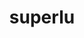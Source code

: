 ---
title: "superlu"
layout: cache
categories: [package, develop]
meta: {"compilers": ["cce@18.0.0", "gcc@10.3.0", "gcc@11.4.0", "gcc@12.3.0", "gcc@9.4.0", "intel-oneapi-compilers@2025.1.0"], "num_specs": 38, "num_specs_by_stack": {"e4s": 6, "e4s-cray-rhel": 9, "e4s-cray-sles": 2, "e4s-neoverse-v2": 6, "e4s-neoverse_v1": 2, "e4s-oneapi": 6, "e4s-power": 1, "root": 38, "tutorial": 6}, "oss": ["rhel8", "sle_hpc15", "ubuntu20.04", "ubuntu22.04"], "platforms": ["linux"], "stacks": ["e4s", "e4s-cray-rhel", "e4s-cray-sles", "e4s-neoverse-v2", "e4s-neoverse_v1", "e4s-oneapi", "e4s-power", "root", "tutorial"], "targets": ["neoverse_v1", "neoverse_v2", "ppc64le", "x86_64_v3", "x86_64_v4"], "versions": ["5.3.0", "7.0.0"]}
spec_details: [{"compiler": "cce@18.0.0", "hash": "35ivzp5iaw7vudd645xbgc62wsgucykg", "os": "rhel8", "platform": "linux", "size": "-", "stacks": ["e4s-cray-rhel", "root"], "target": "x86_64_v3", "variants": ["build_system=cmake", "build_type=Release", "+fortran", "generator=make", "~ipo", "+pic"], "versions": ["7.0.0"]}, {"compiler": "cce@18.0.0", "hash": "3h2atkgocpezoybhhkobfj6mlncrlj2l", "os": "rhel8", "platform": "linux", "size": "-", "stacks": ["e4s-cray-rhel", "root"], "target": "x86_64_v3", "variants": ["build_system=cmake", "build_type=Release", "+fortran", "generator=make", "~ipo", "+pic"], "versions": ["7.0.0"]}, {"compiler": "cce@18.0.0", "hash": "4ruzvfvpgybkfdzrtz2pnkn62pzycimw", "os": "rhel8", "platform": "linux", "size": "-", "stacks": ["e4s-cray-rhel", "root"], "target": "x86_64_v3", "variants": ["build_system=cmake", "build_type=Release", "+fortran", "generator=make", "~ipo", "+pic"], "versions": ["7.0.0"]}, {"compiler": "gcc@9.4.0", "hash": "4x4uuhbaer5k7mlli4q6ibab2e333otd", "os": "ubuntu20.04", "platform": "linux", "size": "-", "stacks": ["e4s-power", "root"], "target": "ppc64le", "variants": ["build_system=cmake", "build_type=Release", "+fortran", "generator=make", "~ipo", "+pic"], "versions": ["7.0.0"]}, {"compiler": "cce@18.0.0", "hash": "6ntwytculnoyol3zu5dq4uuus4an6uum", "os": "rhel8", "platform": "linux", "size": "-", "stacks": ["e4s-cray-rhel", "root"], "target": "x86_64_v3", "variants": ["build_system=cmake", "build_type=Release", "+fortran", "generator=make", "~ipo", "+pic"], "versions": ["7.0.0"]}, {"compiler": "intel-oneapi-compilers@2025.1.0", "hash": "7lbrthn3eywxfwbll6v4lsgn7ew2ca46", "os": "ubuntu22.04", "platform": "linux", "size": "-", "stacks": ["e4s-oneapi", "root"], "target": "x86_64_v3", "variants": ["build_system=cmake", "build_type=Release", "+fortran", "generator=make", "~ipo", "+pic"], "versions": ["7.0.0"]}, {"compiler": "gcc@12.3.0", "hash": "7tr5sbsmzeyukvzr674efx3kdohx325g", "os": "ubuntu22.04", "platform": "linux", "size": "-", "stacks": ["root", "tutorial"], "target": "x86_64_v3", "variants": ["build_system=cmake", "build_type=Release", "+fortran", "generator=make", "~ipo", "+pic"], "versions": ["5.3.0"]}, {"compiler": "gcc@12.3.0", "hash": "amqm6376ml2hc7bogoayaj5kvtv5oatf", "os": "ubuntu22.04", "platform": "linux", "size": "-", "stacks": ["root", "tutorial"], "target": "x86_64_v3", "variants": ["build_system=cmake", "build_type=Release", "+fortran", "generator=make", "~ipo", "+pic"], "versions": ["5.3.0"]}, {"compiler": "cce@18.0.0", "hash": "bjvqgo633uta7edw6rro4zg6njxcxtrt", "os": "rhel8", "platform": "linux", "size": "-", "stacks": ["e4s-cray-rhel", "root"], "target": "x86_64_v3", "variants": ["build_system=cmake", "build_type=Release", "+fortran", "generator=make", "~ipo", "+pic"], "versions": ["7.0.0"]}, {"compiler": "intel-oneapi-compilers@2025.1.0", "hash": "clngkr4blk7kti3l5sqtbm7iosmclvua", "os": "ubuntu22.04", "platform": "linux", "size": "-", "stacks": ["e4s-oneapi", "root"], "target": "x86_64_v3", "variants": ["build_system=cmake", "build_type=Release", "+fortran", "generator=make", "~ipo", "+pic"], "versions": ["7.0.0"]}, {"compiler": "gcc@11.4.0", "hash": "czeaqzl2k2mfgsucozuwdna3osgrycse", "os": "ubuntu22.04", "platform": "linux", "size": "-", "stacks": ["e4s-neoverse-v2", "root"], "target": "neoverse_v2", "variants": ["build_system=cmake", "build_type=Release", "+fortran", "generator=make", "~ipo", "+pic"], "versions": ["7.0.0"]}, {"compiler": "gcc@12.3.0", "hash": "ergczup6pbzk3kbjxnliedorsa6kw4ub", "os": "ubuntu22.04", "platform": "linux", "size": "-", "stacks": ["root", "tutorial"], "target": "x86_64_v3", "variants": ["build_system=cmake", "build_type=Release", "+fortran", "generator=make", "~ipo", "+pic"], "versions": ["5.3.0"]}, {"compiler": "cce@18.0.0", "hash": "g5iqrctqekcif5bmqvmvpz6jwt5mubvd", "os": "rhel8", "platform": "linux", "size": "-", "stacks": ["e4s-cray-rhel", "root"], "target": "x86_64_v3", "variants": ["build_system=cmake", "build_type=Release", "+fortran", "generator=make", "~ipo", "+pic"], "versions": ["7.0.0"]}, {"compiler": "gcc@11.4.0", "hash": "gageacehpyc4wgghgrzxchytfsuoflef", "os": "ubuntu22.04", "platform": "linux", "size": "-", "stacks": ["e4s-neoverse-v2", "root"], "target": "neoverse_v2", "variants": ["build_system=cmake", "build_type=Release", "+fortran", "generator=make", "~ipo", "+pic"], "versions": ["7.0.0"]}, {"compiler": "gcc@11.4.0", "hash": "hqvzae46eidgmejbc25f5ehbojl4njkr", "os": "ubuntu22.04", "platform": "linux", "size": "-", "stacks": ["e4s", "root"], "target": "x86_64_v3", "variants": ["build_system=cmake", "build_type=Release", "+fortran", "generator=make", "~ipo", "+pic"], "versions": ["7.0.0"]}, {"compiler": "gcc@11.4.0", "hash": "ik6ifzk2ptnawlkyyrb35jbmaemx74vw", "os": "ubuntu22.04", "platform": "linux", "size": "-", "stacks": ["e4s-neoverse_v1", "root"], "target": "neoverse_v1", "variants": ["build_system=cmake", "build_type=Release", "+fortran", "generator=make", "~ipo", "+pic"], "versions": ["7.0.0"]}, {"compiler": "gcc@11.4.0", "hash": "j7xrgfyx5ogk4jdwfwos6ictgwt52lri", "os": "ubuntu22.04", "platform": "linux", "size": "-", "stacks": ["e4s", "root"], "target": "x86_64_v3", "variants": ["build_system=cmake", "build_type=Release", "+fortran", "generator=make", "~ipo", "+pic"], "versions": ["7.0.0"]}, {"compiler": "gcc@11.4.0", "hash": "jq7yzjeiofz4uhophhjgritdgfzhsf7d", "os": "ubuntu22.04", "platform": "linux", "size": "-", "stacks": ["e4s", "root"], "target": "x86_64_v3", "variants": ["build_system=cmake", "build_type=Release", "+fortran", "generator=make", "~ipo", "+pic"], "versions": ["7.0.0"]}, {"compiler": "intel-oneapi-compilers@2025.1.0", "hash": "k2jo3jahcaljn3f7d6dta7ppr3m6jpl3", "os": "ubuntu22.04", "platform": "linux", "size": "-", "stacks": ["e4s-oneapi", "root"], "target": "x86_64_v3", "variants": ["build_system=cmake", "build_type=Release", "+fortran", "generator=make", "~ipo", "+pic"], "versions": ["7.0.0"]}, {"compiler": "gcc@11.4.0", "hash": "k2pydwjridiivlaix3w67zbzdjr4ehy3", "os": "ubuntu22.04", "platform": "linux", "size": "-", "stacks": ["e4s-neoverse-v2", "root"], "target": "neoverse_v2", "variants": ["build_system=cmake", "build_type=Release", "+fortran", "generator=make", "~ipo", "+pic"], "versions": ["7.0.0"]}, {"compiler": "gcc@10.3.0", "hash": "kgc6nacyxsfmey3s7ymx75oftjkgz2i6", "os": "sle_hpc15", "platform": "linux", "size": "-", "stacks": ["e4s-cray-sles", "root"], "target": "x86_64_v4", "variants": ["build_system=cmake", "build_type=Release", "generator=make", "~ipo", "+pic"], "versions": ["5.3.0"]}, {"compiler": "gcc@12.3.0", "hash": "kwcicbou6tqeqx5z33tlqucad7ryllnm", "os": "ubuntu22.04", "platform": "linux", "size": "-", "stacks": ["root", "tutorial"], "target": "x86_64_v3", "variants": ["build_system=cmake", "build_type=Release", "+fortran", "generator=make", "~ipo", "+pic"], "versions": ["5.3.0"]}, {"compiler": "cce@18.0.0", "hash": "likyvdcifvax3ufvmyk2lwwgkqbxol7t", "os": "rhel8", "platform": "linux", "size": "-", "stacks": ["e4s-cray-rhel", "root"], "target": "x86_64_v3", "variants": ["build_system=cmake", "build_type=Release", "+fortran", "generator=make", "~ipo", "+pic"], "versions": ["7.0.0"]}, {"compiler": "gcc@11.4.0", "hash": "lrt2gk3qvdywsh2ghix6u6kw75oewva5", "os": "ubuntu22.04", "platform": "linux", "size": "-", "stacks": ["e4s-neoverse-v2", "root"], "target": "neoverse_v2", "variants": ["build_system=cmake", "build_type=Release", "+fortran", "generator=make", "~ipo", "+pic"], "versions": ["7.0.0"]}, {"compiler": "cce@18.0.0", "hash": "m5dbdqbz7rjcrc4zo2o4jsdciwjuxdiz", "os": "rhel8", "platform": "linux", "size": "-", "stacks": ["e4s-cray-rhel", "root"], "target": "x86_64_v3", "variants": ["build_system=cmake", "build_type=Release", "+fortran", "generator=make", "~ipo", "+pic"], "versions": ["7.0.0"]}, {"compiler": "gcc@11.4.0", "hash": "olmkyy6qw2ru37lvh7gpenbtz5w52vke", "os": "ubuntu22.04", "platform": "linux", "size": "-", "stacks": ["e4s", "root"], "target": "x86_64_v3", "variants": ["build_system=cmake", "build_type=Release", "+fortran", "generator=make", "~ipo", "+pic"], "versions": ["7.0.0"]}, {"compiler": "intel-oneapi-compilers@2025.1.0", "hash": "q6b5j66ear7xop65egsq7qa24uwjdsnx", "os": "ubuntu22.04", "platform": "linux", "size": "-", "stacks": ["e4s-oneapi", "root"], "target": "x86_64_v3", "variants": ["build_system=cmake", "build_type=Release", "+fortran", "generator=make", "~ipo", "+pic"], "versions": ["7.0.0"]}, {"compiler": "gcc@11.4.0", "hash": "qjbvdpfk3jwkr633ufc2knl4zg77icd7", "os": "ubuntu22.04", "platform": "linux", "size": "-", "stacks": ["e4s-neoverse-v2", "root"], "target": "neoverse_v2", "variants": ["build_system=cmake", "build_type=Release", "+fortran", "generator=make", "~ipo", "+pic"], "versions": ["7.0.0"]}, {"compiler": "gcc@12.3.0", "hash": "qzy6cyey26u76v77p5bmq7wivk2zb2qo", "os": "ubuntu22.04", "platform": "linux", "size": "-", "stacks": ["root", "tutorial"], "target": "x86_64_v3", "variants": ["build_system=cmake", "build_type=Release", "+fortran", "generator=make", "~ipo", "+pic"], "versions": ["5.3.0"]}, {"compiler": "gcc@11.4.0", "hash": "ssfntg5izflkkwkkhsnrppfzwy45bb6s", "os": "ubuntu22.04", "platform": "linux", "size": "-", "stacks": ["e4s-neoverse_v1", "root"], "target": "neoverse_v1", "variants": ["build_system=cmake", "build_type=Release", "+fortran", "generator=make", "~ipo", "+pic"], "versions": ["7.0.0"]}, {"compiler": "cce@18.0.0", "hash": "tmwqqd2uldd3xzmheqp227ye3wdhj36h", "os": "rhel8", "platform": "linux", "size": "-", "stacks": ["e4s-cray-rhel", "root"], "target": "x86_64_v3", "variants": ["build_system=cmake", "build_type=Release", "+fortran", "generator=make", "~ipo", "+pic"], "versions": ["7.0.0"]}, {"compiler": "gcc@12.3.0", "hash": "tvj2q74otapzgmjokouxu35xfgk4j5c6", "os": "ubuntu22.04", "platform": "linux", "size": "-", "stacks": ["root", "tutorial"], "target": "x86_64_v3", "variants": ["build_system=cmake", "build_type=Release", "+fortran", "generator=make", "~ipo", "+pic"], "versions": ["5.3.0"]}, {"compiler": "gcc@10.3.0", "hash": "ulnzuhudfcvcrkfgbvhdydmgusoa53mt", "os": "sle_hpc15", "platform": "linux", "size": "-", "stacks": ["e4s-cray-sles", "root"], "target": "x86_64_v4", "variants": ["build_system=cmake", "build_type=Release", "generator=make", "~ipo", "+pic"], "versions": ["5.3.0"]}, {"compiler": "gcc@11.4.0", "hash": "unec5ahdkjyzawjj3rymjal6azxl2vyt", "os": "ubuntu22.04", "platform": "linux", "size": "-", "stacks": ["e4s", "root"], "target": "x86_64_v3", "variants": ["build_system=cmake", "build_type=Release", "+fortran", "generator=make", "~ipo", "+pic"], "versions": ["7.0.0"]}, {"compiler": "intel-oneapi-compilers@2025.1.0", "hash": "v4p6vhbbmkwr57a6wbgjzxvvegtlikl7", "os": "ubuntu22.04", "platform": "linux", "size": "-", "stacks": ["e4s-oneapi", "root"], "target": "x86_64_v3", "variants": ["build_system=cmake", "build_type=Release", "+fortran", "generator=make", "~ipo", "+pic"], "versions": ["7.0.0"]}, {"compiler": "intel-oneapi-compilers@2025.1.0", "hash": "v53rhcqnvqev2m6xh5qh6o2dc2j7otpn", "os": "ubuntu22.04", "platform": "linux", "size": "-", "stacks": ["e4s-oneapi", "root"], "target": "x86_64_v3", "variants": ["build_system=cmake", "build_type=Release", "+fortran", "generator=make", "~ipo", "+pic"], "versions": ["7.0.0"]}, {"compiler": "gcc@11.4.0", "hash": "wagpqkhnxbcz76zn6slj2khxziv4cbmk", "os": "ubuntu22.04", "platform": "linux", "size": "-", "stacks": ["e4s-neoverse-v2", "root"], "target": "neoverse_v2", "variants": ["build_system=cmake", "build_type=Release", "+fortran", "generator=make", "~ipo", "+pic"], "versions": ["7.0.0"]}, {"compiler": "gcc@11.4.0", "hash": "yrjmnjm6xmq2krjkvk2mpx64qsvsyd42", "os": "ubuntu22.04", "platform": "linux", "size": "-", "stacks": ["e4s", "root"], "target": "x86_64_v3", "variants": ["build_system=cmake", "build_type=Release", "+fortran", "generator=make", "~ipo", "+pic"], "versions": ["7.0.0"]}]
---